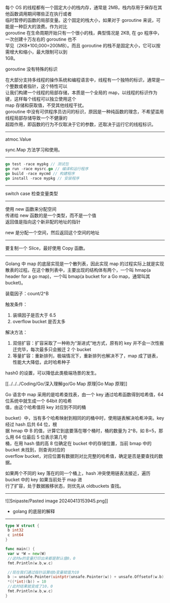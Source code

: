 每个 OS 的线程都有⼀个固定⼤⼩的栈内存，通常是 2MB，栈内存⽤于保存在其他函数调⽤期间哪些正在执⾏或者  
临时暂停的函数的局部变量。这个固定的栈⼤⼩，如果对于 goroutine 来说，可能是⼀种巨⼤的浪费。作为对⽐  
goroutine 在⽣命周期开始只有⼀个很⼩的栈，典型情况是 2KB, 在 go 程序中，⼀次创建⼗万左右的 goroutine 也不  
罕⻅（2KB*100,000=200MB）。⽽且 goroutine 的栈不是固定⼤⼩，它可以按需增⼤和缩⼩，最⼤限制可以到  
1GB。

goroutine 没有特殊的标识

在⼤部分⽀持多线程的操作系统和编程语⾔中，线程有⼀个独特的标识，通常是⼀个整数或者指针，这个特性可以  
让我们构建⼀个线程的局部存储，本质是⼀个全局的 map，以线程的标识作为键，这样每个线程可以独⽴使⽤这个  
map 存储和获取值，不受其他线程⼲扰。  
goroutine 中没有可供程序员访问的标识，原因是⼀种纯函数的理念，不希望滥⽤线程局部存储导致⼀个不健康的  
超距作⽤，即函数的⾏为不仅取决于它的参数，还取决于运⾏它的线程标识。

---

atmoc.Value

sync.Map 方法学习和使用。

---

```go
go test -race mypkg // 测试包
go run -race mysrc.go // 编译和运⾏程序
go build -race mycmd // 构建程序
go install -race mypkg // 安装程序
```

---

switch case 检查变量类型

---

使⽤ new 函数来分配空间  
传递给 new 函数的是⼀个类型，⽽不是⼀个值  
返回值是指向这个新⾮配的地址的指针

new 是分配一个空间，然后返回这个空间的地址

---

要复制⼀个 Slice，最好使⽤ Copy 函数。

---

Golang 中 map 的底层实现是⼀个散列表，因此实现 map 的过程实际上就是实现散表的过程。在这个散列表中，主要出现的结构体有两个，⼀个叫 hmap(a header for a go map)，⼀个叫 bmap(a bucket for a Go map，通常叫其 bucket)。

装载因⼦：count/2^B

触发条件：

1. 装填因⼦是否⼤于 6.5
2. overflow bucket 是否太多

解决⽅法：

1. 双倍扩容：扩容采取了⼀种称为“渐进式”地⽅式，原有的 key 并不会⼀次性搬迁完毕，每次最多只会搬迁 2 个 bucket
2. 等量扩容：重新排列，极端情况下，重新排列也解决不了，map 成了链表，性能⼤⼤降低，此时哈希种⼦

hash0 的设置，可以降低此类极端场景的发⽣。

[[../../../Coding/Go/深入理解go/Go Map 原理|Go Map 原理]]

Go 语⾔中 map 采⽤的是哈希查找表，由⼀个 key 通过哈希函数得到哈希值，64 位系统中就⽣成⼀个 64bit 的哈希  
值，由这个哈希值将 key 对应到不同的桶  

bucket）中，当有多个哈希映射到相同的的桶中时，使⽤链表解决哈希冲突。key 经过 hash 后共 64 位，根  
据 hmap 中 B 的值，计算它到底要落在哪个桶时，桶的数量为 2^B，如 B=5，那么⽤ 64 位最后 5 位表示第⼏号  
桶，在⽤ hash 值的⾼ 8 位确定在 bucket 中的存储位置，当前 bmap 中的 bucket 未找到，则查询对应的  
overflow bucket，对应位置有数据则对⽐完整的哈希值，确定是否是要查找的数据。  

如果两个不同的 key 落在的同⼀个桶上，hash 冲突使⽤链表法接近，遍历 bucket 中的 key 如果当前处于 map 进  
⾏了扩容，处于数据搬移状态，则优先从 oldbuckets 查找。

---

![[Snipaste/Pasted image 20240413153945.png]]

- golang 的底层的解释

---

```go
type W struct {
 b int32
 c int64
}

func main() {
 var w *W = new(W)
 //这时w的变量打印出来都是默认值0，0
 fmt.Println(w.b,w.c)

 //现在我们通过指针运算给b变量赋值为10
 b := unsafe.Pointer(uintptr(unsafe.Pointer(w)) + unsafe.Offsetof(w.b))
 *((*int)(b)) = 10
 //此时结果就变成了10，0
 fmt.Println(w.b,w.c)
}
```
